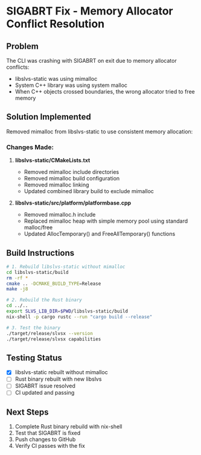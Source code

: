 # SIGABRT Fix - Memory Allocator Conflict Resolution

## Problem
The CLI was crashing with SIGABRT on exit due to memory allocator conflicts:
- libslvs-static was using mimalloc
- System C++ library was using system malloc  
- When C++ objects crossed boundaries, the wrong allocator tried to free memory

## Solution Implemented
Removed mimalloc from libslvs-static to use consistent memory allocation:

### Changes Made:
1. **libslvs-static/CMakeLists.txt**
   - Removed mimalloc include directories
   - Removed mimalloc build configuration
   - Removed mimalloc linking
   - Updated combined library build to exclude mimalloc

2. **libslvs-static/src/platform/platformbase.cpp**
   - Removed mimalloc.h include
   - Replaced mimalloc heap with simple memory pool using standard malloc/free
   - Updated AllocTemporary() and FreeAllTemporary() functions

## Build Instructions
```bash
# 1. Rebuild libslvs-static without mimalloc
cd libslvs-static/build
rm -rf *
cmake .. -DCMAKE_BUILD_TYPE=Release  
make -j8

# 2. Rebuild the Rust binary
cd ../..
export SLVS_LIB_DIR=$PWD/libslvs-static/build
nix-shell -p cargo rustc --run "cargo build --release"

# 3. Test the binary
./target/release/slvsx --version
./target/release/slvsx capabilities
```

## Testing Status
- [x] libslvs-static rebuilt without mimalloc
- [ ] Rust binary rebuilt with new libslvs
- [ ] SIGABRT issue resolved
- [ ] CI updated and passing

## Next Steps
1. Complete Rust binary rebuild with nix-shell
2. Test that SIGABRT is fixed
3. Push changes to GitHub
4. Verify CI passes with the fix